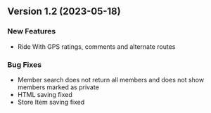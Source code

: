  ## Version 1.2 (2023-05-18)
 ### New Features
 - Ride With GPS ratings, comments and alternate routes

 ### Bug Fixes
 - Member search does not return all members and does not show members marked as private
 - HTML saving fixed
 - Store Item saving fixed
